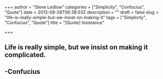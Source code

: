+++
author = "Steve Ledlow"
categories = ["Simplicity", "Confucius", "Quote"]
date = 2013-08-28T06:38:03Z
description = ""
draft = false
slug = "life-is-really-simple-but-we-insist-on-making-it"
tags = ["Simplicity", "Confucius", "Quote"]
title = "[Quote] Insistance"

+++


## Life is really simple, but we insist on making it complicated.
## -Confucius

